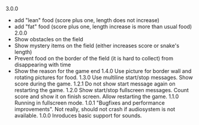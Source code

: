 3.0.0
- add "lean" food (score plus one, length does not increase)
- add "fat" food (score plus one, length increase is more than usual food)
2.0.0
- Show obstacles on the field
- Show mystery items on the field (either increases score or snake's length)
- Prevent food on the border of the field (it is hard to collect) from disappearing with time
- Show the reason for the game end
  1.4.0 Use picture for border wall and rotating pictures for food.
  1.3.0 Use multiline start/stop messages. Show score during the game.
  1.2.1 Do not show start message again on restarting the game.
  1.2.0 Show start/stop fullscreen messages. Count score and show it on finish screen. Allow restarting the game.
  1.1.0 Running in fullscreen mode.
  1.0.1 "Bugfixes and performance improvements". Not really, should not crash if audiosystem is not available.
  1.0.0 Inroduces basic support for sounds.

